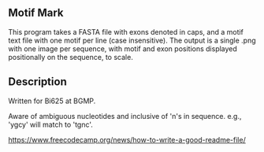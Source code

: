 ## Motif Mark 

This program takes a FASTA file with exons denoted in caps, and a motif text file with one motif per line (case insensitive). The output is a single .png with one image per sequence, with motif and exon positions displayed positionally on the sequence, to scale.

## Description
 
 Written for Bi625 at BGMP. 
 
 Aware of ambiguous nucleotides and inclusive of 'n's in sequence. e.g., 'ygcy' will match to 'tgnc'.



 https://www.freecodecamp.org/news/how-to-write-a-good-readme-file/